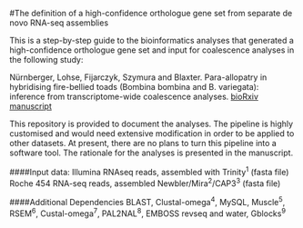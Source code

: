 #The definition of a high-confidence orthologue gene set from separate de novo RNA-seq assemblies

This is a step-by-step guide to the bioinformatics analyses that generated a high-confidence orthologue gene set and input for coalescence analyses in the following study:

Nürnberger, Lohse, Fijarczyk, Szymura and Blaxter. Para-allopatry in hybridising fire-bellied toads (Bombina bombina and B. variegata): inference from transcriptome-wide coalescence analyses. [bioRxiv manuscript](http://biorxiv.org/content/early/2015/10/28/030056)

This repository is provided to document the analyses. The pipeline is highly customised and would need extensive modification in order to be applied to other datasets. At present, there are no plans to turn this pipeline into a software tool. The rationale for the analyses is presented in the manuscript. 


####Input data:
Illumina RNAseq reads, assembled with Trinity<sup>1</sup> (fasta file)
Roche 454 RNA-seq reads, assembled Newbler/Mira<sup>2</sup>/CAP3<sup>3</sup> (fasta file)

####Additional Dependencies
BLAST, Clustal-omega<sup>4</sup>, MySQL, Muscle<sup>5</sup>,  RSEM<sup>6</sup>, Custal-omega<sup>7</sup>, PAL2NAL<sup>8</sup>, EMBOSS revseq and water, Gblocks<sup>9</sup>
